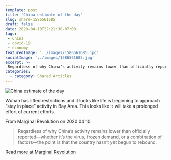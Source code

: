 ```yaml
---
template: post
title: 'China estimate of the day'
slug: share-1586561685
draft: false
date: 2020-04-10T22:21:38-07:00
tags:
 - China
 - covid-19
 - economy
featuredImage: '../images/1586561685.jpg'
socialImage: '../images/1586561685.jpg'
excerpt: >-
 Regardless of why China’s activity remains lower than officially reported—whether it’s the virus, frozen demand, or a combination of factors—the point is that the country hasn’t yet begun to rebound.
categories:
  - category: Shared Articles
---
```

![China estimate of the day]('../images/1586561685.jpg')

Wuhan has lifted restrictions and it looks like life is beginning to approach “stay in place” activity in Bay Area. This looks like it will take a prolonged effort of current efforts.

From Marginal Revolution on 2020 04 10
> Regardless of why China’s activity remains lower than officially reported—whether it’s the virus, frozen demand, or a combination of factors—the point is that the country hasn’t yet begun to rebound.

[Read more at Marginal Revolution](http://marginalrevolution.com/marginalrevolution/2020/04/china-estimate-of-the-day-17.html)
